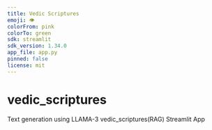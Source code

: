 ```yaml
---
title: Vedic Scriptures
emoji: 👁
colorFrom: pink
colorTo: green
sdk: streamlit
sdk_version: 1.34.0
app_file: app.py
pinned: false
license: mit
---
```

# vedic_scriptures
Text generation using LLAMA-3 vedic_scriptures(RAG) Streamlit App
